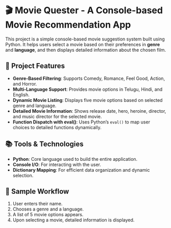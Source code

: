 # 🎬 Movie Quester - A Console-based Movie Recommendation App

This project is a simple console-based movie suggestion system built using Python. It helps users select a movie based on their preferences in **genre** and **language**, and then displays detailed information about the chosen film.

## 🚀 Project Features

- **Genre-Based Filtering**: Supports Comedy, Romance, Feel Good, Action, and Horror.
- **Multi-Language Support**: Provides movie options in Telugu, Hindi, and English.
- **Dynamic Movie Listing**: Displays five movie options based on selected genre and language.
- **Detailed Movie Information**: Shows release date, hero, heroine, director, and music director for the selected movie.
- **Function Dispatch with eval()**: Uses Python’s `eval()` to map user choices to detailed functions dynamically.

## 📚 Tools & Technologies

- **Python**: Core language used to build the entire application.
- **Console I/O**: For interacting with the user.
- **Dictionary Mapping**: For efficient data organization and dynamic selection.

## 🎯 Sample Workflow

1. User enters their name.
2. Chooses a genre and a language.
3. A list of 5 movie options appears.
4. Upon selecting a movie, detailed information is displayed.
